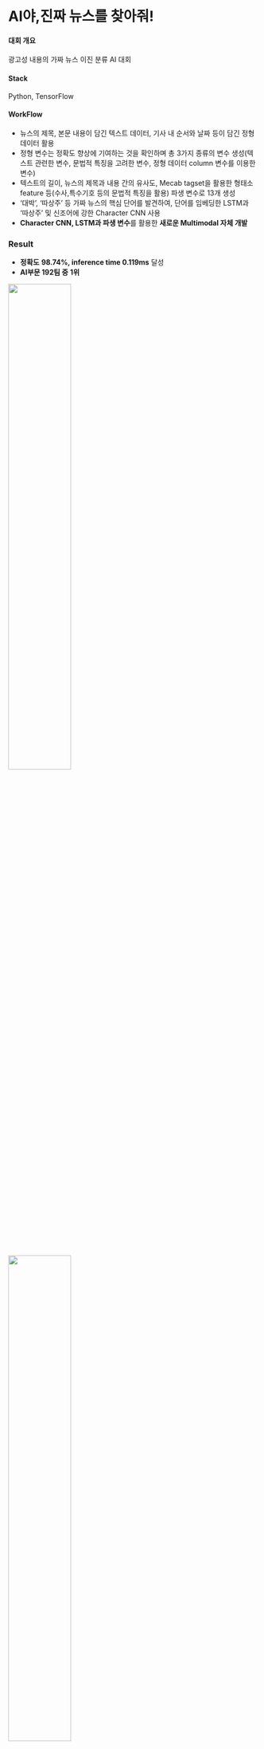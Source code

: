 # AI야,진짜 뉴스를 찾아줘!

#### 대회 개요
광고성 내용의 가짜 뉴스 이진 분류 AI 대회

#### Stack
Python, TensorFlow

#### WorkFlow
- 뉴스의 제목, 본문 내용이 담긴 텍스트 데이터, 기사 내 순서와 날짜 등이 담긴 정형 데이터 활용
- 정형 변수는 정확도 향상에 기여하는 것을 확인하며 총 3가지 종류의 변수 생성(텍스트 관련한 변수, 문법적 특징을 고려한 변수, 정형 데이터 column 변수를 이용한 변수)
- 텍스트의 길이, 뉴스의 제목과 내용 간의 유사도, Mecab tagset을 활용한 형태소 feature 등(수사,특수기호 등의 문법적 특징을 활용) 파생 변수로 13개 생성
- ‘대박’, ‘따상주’ 등 가짜 뉴스의 핵심 단어를 발견하여, 단어를 임베딩한 LSTM과 ‘따상주’ 및 신조어에 강한 Character CNN 사용
- **Character CNN, LSTM과 파생 변수**를 활용한 **새로운 Multimodal 자체 개발**

### Result
- **정확도** **98.74%, inference time 0.119ms** 달성
- **AI부문 192팀 중** **1위**

<img src="https://user-images.githubusercontent.com/77380514/223071573-9fa10730-15f3-4098-8b59-d38860452b63.jpg" width="50%"></img>
<img src="https://user-images.githubusercontent.com/77380514/223071746-1e747196-9fc9-44d7-b4de-8cce0fa46b97.jpg" width="50%"></img>
<img src="https://user-images.githubusercontent.com/77380514/223071764-7f132e06-df98-4310-a03c-89c5be6b95e5.jpg" width="50%"></img>
<img src="https://user-images.githubusercontent.com/77380514/223071771-8eae1288-f73a-4fd8-8721-8bd0929bc49c.jpg" width="50%"></img>
